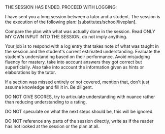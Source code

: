 THE SESSION HAS ENDED. PROCEED WITH LOGGING:

I have sent you a long session between a tutor and a student. The session is the execution of the following plan: [substitutes/school/liveplan].

Compare the plan with what was actually done in the session. Read ONLY MY OWN INPUT INTO THE SESSION, do not imply anything.

Your job is to respond with a log entry that takes note of what was taught in the session and the student's current estimated understanding. Evaluate the student's understanding based on their performance. Avoid misjudging fluency for mastery, take into account answers they got correct but superficially. Also take into account the information given as hints or elaborations by the tutor.

If a section was missed entirely or not covered, mention that, don't just assume knowledge and fill it in. Be diligent.

DO NOT GIVE SCORES, try to articulate understanding with nuance rather than reducing understanding to a rating.

DO NOT speculate on what the next steps should be, this will be ignored.

DO NOT reference any parts of the session directly, write as if the reader has not looked at the session or the plan at all.
